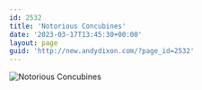 ```yaml
---
id: 2532
title: 'Notorious Concubines'
date: '2023-03-17T13:45:30+00:00'
layout: page
guid: 'http://new.andydixon.com/?page_id=2532'
---
```


![Notorious Concubines](https://i0.wp.com/assets.g8x2.ldn.idrivee2-23.com/posters/Notorious%20Concubines%2001.jpg?w=1200&ssl=1 "Notorious Concubines")